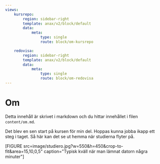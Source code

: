 ```yaml
---
views:
    kursrepo:
        region: sidebar-right
        template: anax/v2/block/default
        data:
            meta: 
                type: single
                route: block/om-kursrepo

    redovisa:
        region: sidebar-right
        template: anax/v2/block/default
        data:
            meta: 
                type: single
                route: block/om-redovisa
---
```

Om
=========================

Detta innehåll är skrivet i markdown och du hittar innehållet i filen `content/om.md`.

Det blev en sen start på kursen för min del. Hoppas kunna jobba ikapp ett steg i taget. Så här kan det se ut hemma när studierna flyter på.

[FIGURE src=image/studiero.jpg?w=550&h=450&crop-to-fit&area=15,10,0,5" caption="Typisk kväll när man lämnat datorn några minuter"]
